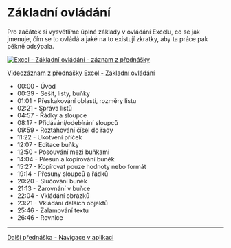 # Základní ovládání

Pro začátek si vysvětlíme úplné základy v ovládání Excelu, co se jak jmenuje, čím se to ovládá a jaké na to existují zkratky, aby ta práce pak pěkně odsýpala.

[![Excel - Základní ovládání - záznam z přednášky](https://img.youtube.com/vi/G6srjs8mdtg/0.jpg)](https://youtu.be/G6srjs8mdtg)

[Videozáznam z přednášky Excel - Základní ovládání](https://youtu.be/VvrViTDniKw)

* 00:00 - Úvod
* 00:39 - Sešit, listy, buňky
* 01:01 - Přeskakování oblastí, rozměry listu
* 02:21 - Správa listů
* 04:57 - Řádky a sloupce
* 08:17 - Přidávání/odebírání sloupců
* 09:59 - Roztahování čísel do řady
* 11:22 - Ukotvení příček
* 12:07 - Editace buňky
* 12:50 - Posouvání mezi buňkami
* 14:04 - Přesun a kopírování buněk
* 15:27 - Kopírovat pouze hodnoty nebo formát
* 19:14 - Přesuny sloupců a řádků
* 20:20 - Slučování buněk
* 21:13 - Zarovnání v buňce
* 22:04 - Vkládání obrázků
* 23:21 - Vkládání dalších objektů
* 25:46 - Zalamování textu
* 26:46 - Rovnice

---

[Další přednáška - Navigace v aplikaci](https://github.com/PetrVobornik/prednasky/tree/master/Excel/02-FormatovaniBunek)
